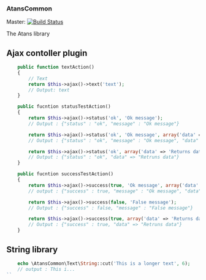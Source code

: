 ### AtansCommon

Master: [![Build Status](https://secure.travis-ci.org/atans/AtansCommon.png?branch=master)](http://travis-ci.org/atans/AtansCommon)

The Atans library

## Ajax contoller plugin
```php
    public function textAction()
    {
        // Text
        return $this->ajax()->text('text');
        // Output: text
    }

    public fucntion statusTestAction()
    {
        return $this->ajax()->status('ok', 'Ok message');
        // Output : {"status" : "ok", "message" : "Ok message"}

        return $this->ajax()->status('ok', 'Ok message', array('data' => 'Returns data'));
        // Output : {"status" : "ok", "message" : "Ok message", "data" => "Retruns data"}

        return $this->ajax()->status('ok', array('data' => 'Returns data'));
        // Output : {"status" : "ok", "data" => "Retruns data"}
    }

    public fucntion successTestAction()
    {
        return $this->ajax()->success(true, 'Ok message', array('data' => 'Returns data'));
        // output : {"success" : true, "message" : "Ok message", "data" => "Retruns data"}

        return $this->ajax()->success(false, 'False message');
        // Output : {"success" : false, "message" : "False message"}

        return $this->ajax()->success(true, array('data' => 'Returns data'));
        // Output : {"success" : true, "data" => "Retruns data"}
    }
```


## String library
```php
    echo \AtansCommon\Text\String::cut('This is a longer text', 6);
    // output : This i...
``
